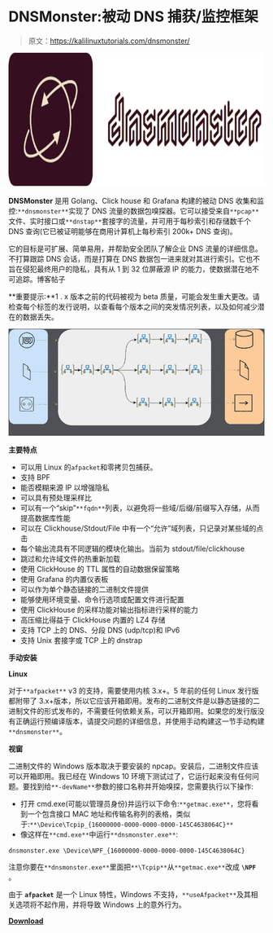 # DNSMonster:被动 DNS 捕获/监控框架

> 原文：<https://kalilinuxtutorials.com/dnsmonster/>

[![](img//0210fe46a2b180f27df6fa36a232da5f.png)](https://1.bp.blogspot.com/-uWJzkol1JWE/YSnFmJ8kCaI/AAAAAAAAKmQ/tRJaQxse9b4vUOuUffSRwejg-gnOX3CRwCLcBGAsYHQ/s728/DNSMonster%2B%25281%2529.png)

**DNSMonster** 是用 Golang、Click house 和 Grafana 构建的被动 DNS 收集和监控:`**dnsmonster**`实现了 DNS 流量的数据包嗅探器。它可以接受来自`**pcap**`文件、实时接口或`**dnstap**`套接字的流量，并可用于每秒索引和存储数千个 DNS 查询(它已被证明能够在商用计算机上每秒索引 200k+ DNS 查询)。

它的目标是可扩展、简单易用，并帮助安全团队了解企业 DNS 流量的详细信息。不打算跟踪 DNS 会话，而是打算在 DNS 数据包一进来就对其进行索引。它也不旨在侵犯最终用户的隐私，具有从 1 到 32 位屏蔽源 IP 的能力，使数据潜在地不可追踪。博客帖子

**重要提示:**1 . x 版本之前的代码被视为 beta 质量，可能会发生重大更改。请检查每个标签的发行说明，以查看每个版本之间的突发情况列表，以及如何减少潜在的数据丢失。

![](img//117264e34d6ddb300013a5e06678e6a1.png)

**主要特点**

*   可以用 Linux 的`afpacket`和零拷贝包捕获。
*   支持 BPF
*   能否模糊来源 IP 以增强隐私
*   可以具有预处理采样比
*   可以有一个“skip”`**fqdn**`列表，以避免将一些域/后缀/前缀写入存储，从而提高数据库性能
*   可以在 Clickhouse/Stdout/File 中有一个“允许”域列表，只记录对某些域的点击
*   每个输出流具有不同逻辑的模块化输出。当前为 stdout/file/clickhouse
*   跳过和允许域文件的热重新加载
*   使用 ClickHouse 的 TTL 属性的自动数据保留策略
*   使用 Grafana 的内置仪表板
*   可以作为单个静态链接的二进制文件提供
*   能够使用环境变量、命令行选项或配置文件进行配置
*   使用 ClickHouse 的采样功能对输出指标进行采样的能力
*   高压缩比得益于 ClickHouse 内置的 LZ4 存储
*   支持 TCP 上的 DNS、分段 DNS (udp/tcp)和 IPv6
*   支持 Unix 套接字或 TCP 上的 dnstrap

**手动安装**

**Linux**

对于`**afpacket**` v3 的支持，需要使用内核 3.x+。5 年前的任何 Linux 发行版都附带了 3.x+版本，所以它应该开箱即用。发布的二进制文件是以静态链接的二进制文件的形式发布的，不需要任何依赖关系，可以开箱即用。如果您的发行版没有正确运行预编译版本，请提交问题的详细信息，并使用手动构建这一节手动构建`**dnsmonster**`。

**视窗**

二进制文件的 Windows 版本取决于要安装的 npcap。安装后，二进制文件应该可以开箱即用。我已经在 Windows 10 环境下测试过了，它运行起来没有任何问题。要找到给`**-devName**`参数的接口名称并开始嗅探，您需要执行以下操作:

*   打开 cmd.exe(可能以管理员身份)并运行以下命令:`**getmac.exe**`，您将看到一个包含接口 MAC 地址和传输名称列的表格，类似于:`**\Device\Tcpip_{16000000-0000-0000-0000-145C4638064C}**`
*   像这样在`**cmd.exe**`中运行`**dnsmonster.exe**`:

```
dnsmonster.exe \Device\NPF_{16000000-0000-0000-0000-145C4638064C}
```

注意你要在`**dnsmonster.exe**`里面把`**\Tcpip**`从`**getmac.exe**`改成 **`\NPF`** 。

由于 **`afpacket`** 是一个 Linux 特性，Windows 不支持，`**useAfpacket**`及其相关选项将不起作用，并将导致 Windows 上的意外行为。

[**Download**](https://github.com/mosajjal/dnsmonster)